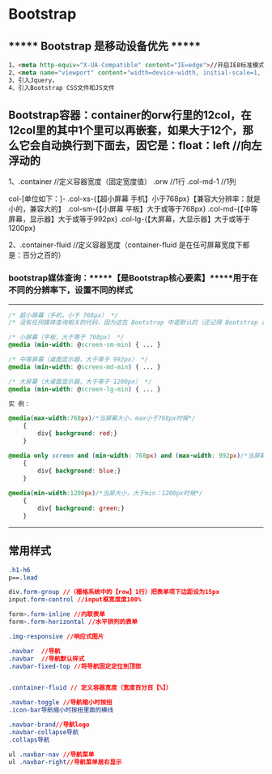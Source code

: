 # Bootstrap


## ***** Bootstrap 是移动设备优先 *****

```html
1、<meta http-equiv="X-UA-Compatible" content="IE=edge">//开启IE8标准模式
2、<meta name="viewport" content="width=device-width, initial-scale=1, user-scalable=no">配置视窗（设备窗口，设备窗口宽度，初始等比例缩放，用户是否可以手动缩放）
3、引入Jquery，
4、引入Bootstrap CSS文件和JS文件
```

Bootstrap容器：container的orw行里的12col，在12col里的其中1个里可以再嵌套，如果大于12个，那么它会自动换行到下面去，因它是：float：left //向左浮动的
-------------------------------------------------------------------------------------------------------------
1、.container //定义容器宽度（固定宽度值）
.orw //1行
.col-md-1 //1列

col-[单位如下：]-
.col-xs-{【超小屏幕 手机】小于768px}【兼容大分辨率：就是小的，兼容大的】
.col-sm-{【小屏幕 平板】大于或等于768px}
.col-md-{【中等屏幕，显示器】大于或等于992px}
.col-lg-{【大屏幕，大显示器】大于或等于1200px}

2、.container-fluid //定义容器宽度（container-fluid 是在任可屏幕宽度下都是：百分之百的）

### bootstrap媒体查询：*****【是Bootstrap核心要素】*****用于在不同的分辨率下，设置不同的样式
-------------------------------------------------------------------------------------------------------------
```css
/* 超小屏幕（手机，小于 768px） */
/* 没有任何媒体查询相关的代码，因为这在 Bootstrap 中是默认的（还记得 Bootstrap 是移动设备优先的吗？） */

/* 小屏幕（平板，大于等于 768px） */
@media (min-width: @screen-sm-min) { ... }

/* 中等屏幕（桌面显示器，大于等于 992px） */
@media (min-width: @screen-md-min) { ... }

/* 大屏幕（大桌面显示器，大于等于 1200px） */
@media (min-width: @screen-lg-min) { ... }

实 例：

@media(max-width:768px)/*当屏幕大小，max小于768px时候*/
	{
		div{ background: red;}
	}

@media only screen and (min-width: 768px) and (max-width: 992px)/*当屏幕大小在min：768px -到- max：992px之间时候*/
	{
		div{ background: blue;}
	}
			
@media(min-width:1200px)/*当屏大小，大于min：1200px时候*/
	{
		div{ background: green;}
	}

```
-------------------------------------------------------------------------------------------------------------

## 常用样式
``` css
.h1-h6
p==.lead

div.form-group //（栅格系统中的【row】1行）把表单项下边距设为15px
input.form-control //input框宽度度100%

form>.form-inline //内联表单
form>.form-horizontal //水平排列的表单

.img-responsive //响应式图片

.navbar  //导航
.navbar  //导航默认样式
.navbar-fixed-top //将导航固定定位到顶部


.container-fluid // 定义容器宽度（宽度百分百【%】）

.navbar-toggle //导航缩小时按扭
.icon-bar导航缩小时按扭里面的横线

.navbar-brand//导航logo
.navbar-collapse导航
.collaps导航

ul .navbar-nav //导航菜单
ul .navbar-right//导航菜单居右显示

```